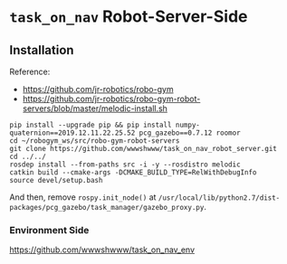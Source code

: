 # `task_on_nav` Robot-Server-Side

## Installation

Reference:

- https://github.com/jr-robotics/robo-gym
- https://github.com/jr-robotics/robo-gym-robot-servers/blob/master/melodic-install.sh


```
pip install --upgrade pip && pip install numpy-quaternion==2019.12.11.22.25.52 pcg_gazebo==0.7.12 roomor
cd ~/robogym_ws/src/robo-gym-robot-servers
git clone https://github.com/wwwshwww/task_on_nav_robot_server.git
cd ../../
rosdep install --from-paths src -i -y --rosdistro melodic
catkin build --cmake-args -DCMAKE_BUILD_TYPE=RelWithDebugInfo
source devel/setup.bash
```

And then, remove `rospy.init_node()` at `/usr/local/lib/python2.7/dist-packages/pcg_gazebo/task_manager/gazebo_proxy.py`.

### Environment Side

https://github.com/wwwshwww/task_on_nav_env